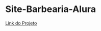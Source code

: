 # Site-Barbearia-Alura


<a href="https://ricardoferreira93.github.io/Site-Barbearia-Alura/contato.html" target="blank"> Link do Projeto</a>
